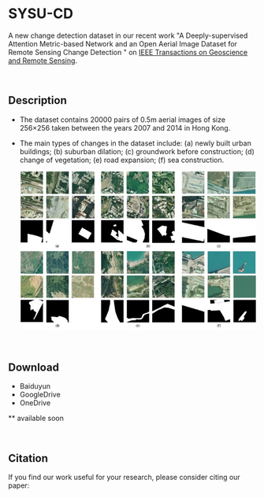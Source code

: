 # SYSU-CD

A new change detection dataset in our recent work "A Deeply-supervised Attention Metric-based Network and an Open Aerial Image Dataset for Remote Sensing Change Detection " on [IEEE Transactions on Geoscience and Remote Sensing](https://ieeexplore.ieee.org/xpl/aboutJournal.jsp?punumber=36).



<br>

## Description

- The dataset contains 20000 pairs of 0.5m aerial images of size 256×256 taken between the years 2007 and 2014 in Hong Kong. 
- The main types of changes in the dataset include: (a) newly built urban buildings; (b) suburban dilation; (c) groundwork before construction; (d) change of vegetation; (e) road expansion; (f) sea construction.

   ![dataset](images/dataset.jpg)



<br>

## Download

- Baiduyun
- GoogleDrive
- OneDrive

** available soon 



<br>

## Citation
If you find our work useful for your research, please consider citing our paper:
```

```







